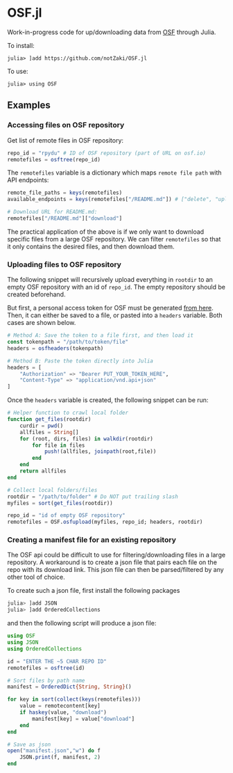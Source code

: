 # OSF.jl

<!-- [![Stable](https://img.shields.io/badge/docs-stable-blue.svg)](https://notZaki.github.io/OSF.jl/stable)
[![Dev](https://img.shields.io/badge/docs-dev-blue.svg)](https://notZaki.github.io/OSF.jl/dev)
[![Build Status](https://github.com/notZaki/OSF.jl/workflows/CI/badge.svg)](https://github.com/notZaki/OSF.jl/actions)
[![Coverage](https://codecov.io/gh/notZaki/OSF.jl/branch/master/graph/badge.svg)](https://codecov.io/gh/notZaki/OSF.jl) -->

Work-in-progress code for up/downloading data from [OSF](https://osf.io/) through Julia.

To install:
```
julia> ]add https://github.com/notZaki/OSF.jl
```

To use:
```
julia> using OSF
```

## Examples

### Accessing files on OSF repository

Get list of remote files in OSF repository:

```julia
repo_id = "rpydu" # ID of OSF repository (part of URL on osf.io)
remotefiles = osftree(repo_id)
```

The `remotefiles` variable is a dictionary which maps `remote file path` with API endpoints:
```julia
remote_file_paths = keys(remotefiles) 
available_endpoints = keys(remotefiles["/README.md"]) # ["delete", "upload", "download", "info", "move", ...]

# Download URL for README.md:
remotefiles["/README.md"]["download"]
```

The practical application of the above is if we only want to download specific files from a large OSF repository. We can filter `remotefiles` so that it only contains the desired files, and then download them.

### Uploading files to OSF repository

The following snippet will recursively upload everything in `rootdir` to an empty OSF repository with an id of `repo_id`. The empty repository should be created beforehand.

But first, a personal access token for OSF must be generated [from here](https://osf.io/settings/tokens). Then, it can either be saved to a file, or pasted into a `headers` variable. Both cases are shown below.

```julia
# Method A: Save the token to a file first, and then load it
const tokenpath = "/path/to/token/file"
headers = osfheaders(tokenpath)

# Method B: Paste the token directly into Julia
headers = [
    "Authorization" => "Bearer PUT_YOUR_TOKEN_HERE",
    "Content-Type" => "application/vnd.api+json"
]
```

Once the `headers` variable is created, the following snippet can be run:

```julia
# Helper function to crawl local folder
function get_files(rootdir)
    curdir = pwd()
    allfiles = String[]
    for (root, dirs, files) in walkdir(rootdir)
        for file in files
            push!(allfiles, joinpath(root,file))
        end
    end
    return allfiles
end

# Collect local folders/files
rootdir = "/path/to/folder" # Do NOT put trailing slash
myfiles = sort(get_files(rootdir))

repo_id = "id of empty OSF repository"
remotefiles = OSF.osfupload(myfiles, repo_id; headers, rootdir)
```

### Creating a manifest file for an existing repository

The OSF api could be difficult to use for filtering/downloading files in a large repository. A workaround is to create a json file that pairs each file on the repo with its download link. This json file can then be parsed/filtered by any other tool of choice.

To create such a json file, first install the following packages
```julia
julia> ]add JSON
julia> ]add OrderedCollections
```

and then the following script will produce a json file:
```julia
using OSF
using JSON
using OrderedCollections

id = "ENTER THE ~5 CHAR REPO ID"
remotefiles = osftree(id)

# Sort files by path name
manifest = OrderedDict{String, String}()

for key in sort(collect(keys(remotefiles)))
    value = remotecontent[key]
    if haskey(value, "download")
        manifest[key] = value["download"]
    end
end

# Save as json
open("manifest.json","w") do f
    JSON.print(f, manifest, 2)
end
```

